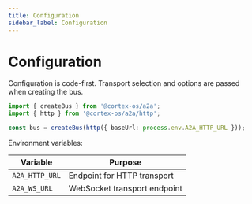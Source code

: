 ```yaml
---
title: Configuration
sidebar_label: Configuration
---
```


# Configuration

Configuration is code-first. Transport selection and options are passed when creating the bus.

```typescript
import { createBus } from '@cortex-os/a2a';
import { http } from '@cortex-os/a2a/http';

const bus = createBus(http({ baseUrl: process.env.A2A_HTTP_URL }));
```

Environment variables:

| Variable | Purpose |
| --- | --- |
| `A2A_HTTP_URL` | Endpoint for HTTP transport |
| `A2A_WS_URL` | WebSocket transport endpoint |

